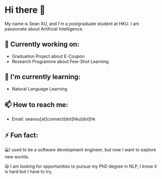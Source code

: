 # Hi there 👋

My name is Sean XU, and I'm a postgraduate student at HKU. I am passionate about Artificial Intelligence.

## 🔭 Currently working on:

- Graduation Project about E-Coupon
- Research Programme about Few-Shot Learning

## 🌱 I'm currently learning:

- Natural Language Learning

## 📫 How to reach me:

- Email: seanxu[at]connect[dot]hku[dot]hk

## ⚡ Fun fact:

💻I used to be a software development engineer, but now I want to explore new worlds.

😃 I am looking for opportunities to pursue my PhD degree in NLP, I know it is hard but I have to try.
